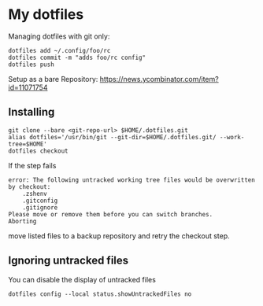# My dotfiles

Managing dotfiles with git only:

```
dotfiles add ~/.config/foo/rc
dotfiles commit -m "adds foo/rc config"
dotfiles push
```

Setup as a bare Repository: https://news.ycombinator.com/item?id=11071754

## Installing

```
git clone --bare <git-repo-url> $HOME/.dotfiles.git
alias dotfiles='/usr/bin/git --git-dir=$HOME/.dotfiles.git/ --work-tree=$HOME'
dotfiles checkout
```

If the step fails

```
error: The following untracked working tree files would be overwritten by checkout:
    .zshenv
    .gitconfig
    .gitignore
Please move or remove them before you can switch branches.
Aborting
```

move listed files to a backup repository and retry the checkout step.

## Ignoring untracked files

You can disable the display of untracked files

```
dotfiles config --local status.showUntrackedFiles no
```
